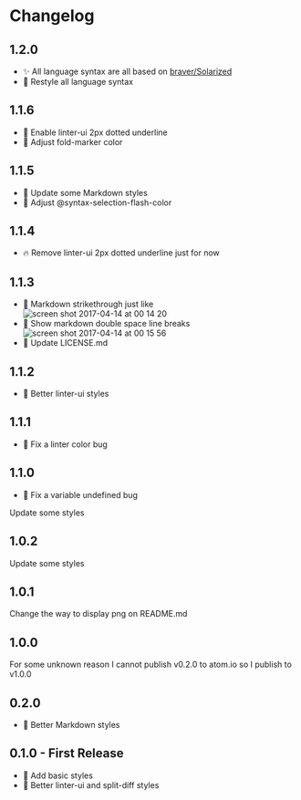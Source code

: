 # Changelog

## 1.2.0

-   :sparkles: All language syntax are all based on [braver/Solarized](https://github.com/braver/Solarized)
-   :lipstick: Restyle all language syntax

## 1.1.6

-   :lipstick: Enable linter-ui 2px dotted underline
-   :lipstick: Adjust fold-marker color

## 1.1.5

-   :lipstick: Update some Markdown styles
-   :lipstick: Adjust @syntax-selection-flash-color

## 1.1.4

-   :fire: Remove linter-ui 2px dotted underline just for now

## 1.1.3

-   :lipstick: Markdown strikethrough just like ![screen shot 2017-04-14 at 00 14 20](https://cloud.githubusercontent.com/assets/20783502/25013737/625f11e0-20a7-11e7-8915-9ba3208f90d5.png)
-   :lipstick: Show markdown double space line breaks  ![screen shot 2017-04-14 at 00 15 56](https://cloud.githubusercontent.com/assets/20783502/25013801/941e2afe-20a7-11e7-91c4-c50aaf87477d.png)
-   :page_facing_up: Update LICENSE.md

## 1.1.2

-   :lipstick: Better linter-ui styles

## 1.1.1

-   :bug: Fix a linter color bug

## 1.1.0

-   :bug: Fix a variable undefined bug

Update some styles

## 1.0.2

Update some styles

## 1.0.1

Change the way to display png on README.md

## 1.0.0

For some unknown reason I cannot publish v0.2.0 to atom.io so I publish to v1.0.0

## 0.2.0

-   :lipstick: Better Markdown styles

## 0.1.0 - First Release

-   :lipstick: Add basic styles
-   :lipstick: Better linter-ui and split-diff styles
